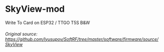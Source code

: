 # SkyView-mod
Write To Card on ESP32 / TTGO T5S B&amp;W

###### Original source: https://github.com/lyusupov/SoftRF/tree/master/software/firmware/source/SkyView
